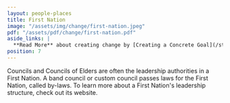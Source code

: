 ```yaml
---
layout: people-places
title: First Nation
image: "/assets/img/change/first-nation.jpeg"
pdf: "/assets/pdf/change/first-nation.pdf"
aside_links: |
  **Read More** about creating change by [Creating a Concrete Goal](/strategy/create-a-concrete-goal) and [Shannen's Story](/stories/shannens-dream)
position: 7
---
```


Councils and Councils of Elders are often the leadership authorities in a First Nation. A band council or custom council passes laws for the First Nation, called by-laws. To learn more about a First Nation's leadership structure, check out its website.
